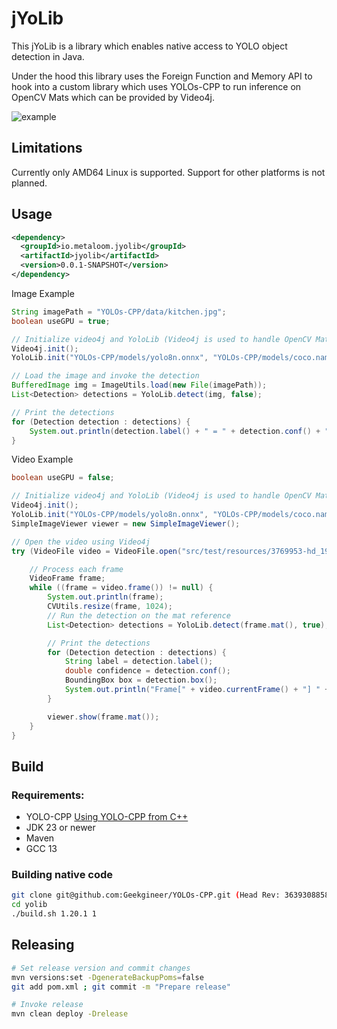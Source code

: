 # jYoLib

This jYoLib is a library which enables native access to YOLO object detection in Java.

Under the hood this library uses the Foreign Function and Memory API to hook into a custom library which uses YOLOs-CPP to run inference on OpenCV Mats which can be provided by Video4j.


![example](video.gif "Example")


## Limitations

Currently only AMD64 Linux is supported. Support for other platforms is not planned.

## Usage

```xml
<dependency>
  <groupId>io.metaloom.jyolib</groupId>
  <artifactId>jyolib</artifactId>
  <version>0.0.1-SNAPSHOT</version>
</dependency>
```

Image Example
```java
String imagePath = "YOLOs-CPP/data/kitchen.jpg";
boolean useGPU = true;

// Initialize video4j and YoloLib (Video4j is used to handle OpenCV Mat)
Video4j.init();
YoloLib.init("YOLOs-CPP/models/yolo8n.onnx", "YOLOs-CPP/models/coco.names", useGPU);

// Load the image and invoke the detection
BufferedImage img = ImageUtils.load(new File(imagePath));
List<Detection> detections = YoloLib.detect(img, false);

// Print the detections
for (Detection detection : detections) {
	System.out.println(detection.label() + " = " + detection.conf() + " @ " + detection.box());
}
```


Video Example
```java
boolean useGPU = false;

// Initialize video4j and YoloLib (Video4j is used to handle OpenCV Mat)
Video4j.init();
YoloLib.init("YOLOs-CPP/models/yolo8n.onnx", "YOLOs-CPP/models/coco.names", useGPU);
SimpleImageViewer viewer = new SimpleImageViewer();

// Open the video using Video4j
try (VideoFile video = VideoFile.open("src/test/resources/3769953-hd_1920_1080_25fps.mp4")) {

	// Process each frame
	VideoFrame frame;
	while ((frame = video.frame()) != null) {
		System.out.println(frame);
		CVUtils.resize(frame, 1024);
		// Run the detection on the mat reference
		List<Detection> detections = YoloLib.detect(frame.mat(), true);

		// Print the detections
		for (Detection detection : detections) {
			String label = detection.label();
			double confidence = detection.conf();
			BoundingBox box = detection.box();
			System.out.println("Frame[" + video.currentFrame() + "] " + label + " = " + confidence + " @ " + box);
		}

		viewer.show(frame.mat());
	}
}
```


## Build 

### Requirements:

- YOLO-CPP [Using YOLO-CPP from C++](https://github.com/Geekgineer/YOLOs-CPP)
- JDK 23 or newer
- Maven
- GCC 13

### Building native code

```bash
git clone git@github.com:Geekgineer/YOLOs-CPP.git (Head Rev: 363930885855b0441ba672d5ead7c6363cc34edb)
cd yolib
./build.sh 1.20.1 1
```

## Releasing

```bash
# Set release version and commit changes
mvn versions:set -DgenerateBackupPoms=false
git add pom.xml ; git commit -m "Prepare release"

# Invoke release
mvn clean deploy -Drelease
```

